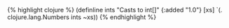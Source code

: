 {% highlight clojure %}
(definline ints
  "Casts to int[]"
  {:added "1.0"}
  [xs] `(. clojure.lang.Numbers ints ~xs))
{% endhighlight %}
